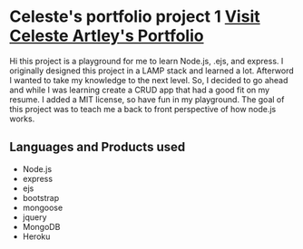 # Celeste's portfolio project 1 [Visit Celeste Artley's Portfolio](http://CelesteA.codes "Visit my portfolio here")
Hi this project is a playground for me to learn Node.js, .ejs, and express. I originally designed this project in a LAMP stack and learned a lot. Afterword I wanted to take my knowledge to the next level. So, I decided to go ahead and while I was learning create a CRUD app that had a good fit on my resume. I added a MIT license, so have fun in my playground. The goal of this project was to teach me a back to front perspective of how node.js works.
## Languages and Products used
* Node.js
 * express
 * ejs
 * bootstrap
 * mongoose
 * jquery
* MongoDB
* Heroku
